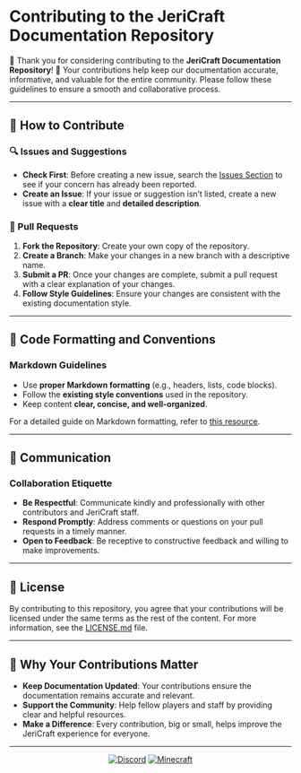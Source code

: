 # Contributing to the JeriCraft Documentation Repository

👋 Thank you for considering contributing to the **JeriCraft Documentation Repository**! 🌟 Your contributions help keep our documentation accurate, informative, and valuable for the entire community. Please follow these guidelines to ensure a smooth and collaborative process.

---

## 🚀 How to Contribute

### 🔍 Issues and Suggestions
- **Check First**: Before creating a new issue, search the [Issues Section](https://github.com/Chalwk/JeriCraftDocs/issues) to see if your concern has already been reported.
- **Create an Issue**: If your issue or suggestion isn’t listed, create a new issue with a **clear title** and **detailed description**.

### 🔗 Pull Requests
1. **Fork the Repository**: Create your own copy of the repository.
2. **Create a Branch**: Make your changes in a new branch with a descriptive name.
3. **Submit a PR**: Once your changes are complete, submit a pull request with a clear explanation of your changes.
4. **Follow Style Guidelines**: Ensure your changes are consistent with the existing documentation style.

---

## 📝 Code Formatting and Conventions

### Markdown Guidelines
- Use **proper Markdown formatting** (e.g., headers, lists, code blocks).
- Follow the **existing style conventions** used in the repository.
- Keep content **clear, concise, and well-organized**.

For a detailed guide on Markdown formatting, refer to [this resource](https://www.markdownguide.org/).

---

## 💬 Communication

### Collaboration Etiquette
- **Be Respectful**: Communicate kindly and professionally with other contributors and JeriCraft staff.
- **Respond Promptly**: Address comments or questions on your pull requests in a timely manner.
- **Open to Feedback**: Be receptive to constructive feedback and willing to make improvements.

---

## 📜 License

By contributing to this repository, you agree that your contributions will be licensed under the same terms as the rest of the content. For more information, see the [LICENSE.md](LICENCE.md) file.

---

## 💚 Why Your Contributions Matter

- **Keep Documentation Updated**: Your contributions ensure the documentation remains accurate and relevant.
- **Support the Community**: Help fellow players and staff by providing clear and helpful resources.
- **Make a Difference**: Every contribution, big or small, helps improve the JeriCraft experience for everyone.

---

<center>

[![Discord](https://img.shields.io/discord/1071172977326403634?label=Discord&logo=discord&style=for-the-badge)](https://discord.gg/wuVcM9AZrr)
[![Minecraft](https://img.shields.io/badge/Minecraft-1.21.4-00AF54?style=for-the-badge&logo=curseforge)](jericraft.net)

</center>
